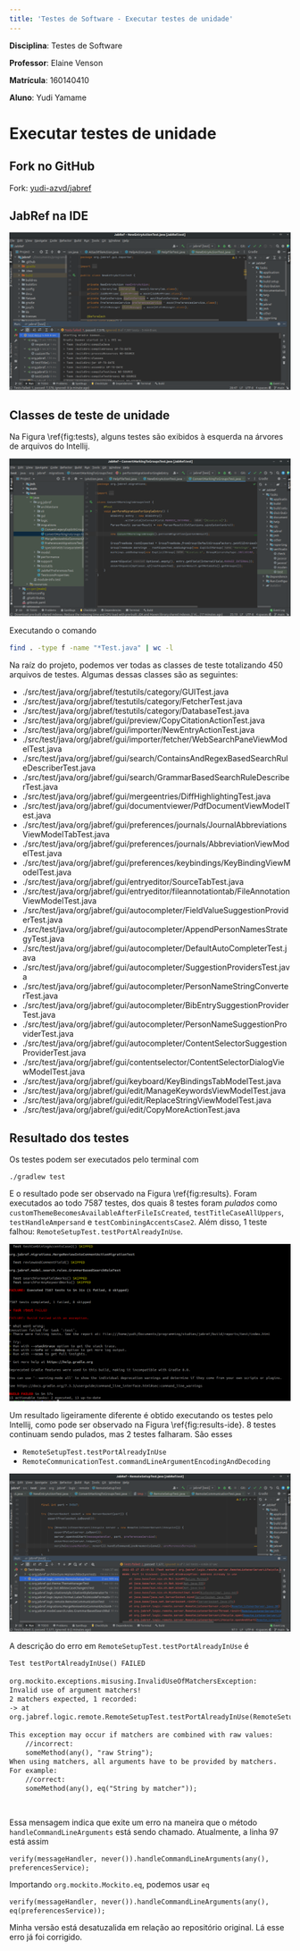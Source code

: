 ```yaml
---
title: 'Testes de Software - Executar testes de unidade' 
---
```


<!--
Link da entrega:
https://aprender3.unb.br/mod/assign/view.php?id=687591
-->

**Disciplina**: Testes de Software

**Professor**: Elaine Venson

**Matrícula**: 160140410

**Aluno**: Yudi Yamame


# Executar testes de unidade

## Fork no GitHub
Fork: [yudi-azvd/jabref](https://github.com/yudi-azvd/jabref)

## JabRef na IDE

![JabRef no Intellij](./jabref-in-ide.png)

## Classes de teste de unidade

Na Figura \ref{fig:tests}, alguns testes são exibidos à esquerda na árvores
de arquivos do Intellij.

![Classes de teste de unidade \label{fig:tests}](./tests.png)

Executando o comando

```sh
find . -type f -name "*Test.java" | wc -l
```

Na raíz do projeto, podemos ver todas as classes de teste totalizando 450 arquivos
de testes. Algumas dessas classes são as seguintes:

- ./src/test/java/org/jabref/testutils/category/GUITest.java
- ./src/test/java/org/jabref/testutils/category/FetcherTest.java
- ./src/test/java/org/jabref/testutils/category/DatabaseTest.java
- ./src/test/java/org/jabref/gui/preview/CopyCitationActionTest.java
- ./src/test/java/org/jabref/gui/importer/NewEntryActionTest.java
- ./src/test/java/org/jabref/gui/importer/fetcher/WebSearchPaneViewModelTest.java
- ./src/test/java/org/jabref/gui/search/ContainsAndRegexBasedSearchRuleDescriberTest.java
- ./src/test/java/org/jabref/gui/search/GrammarBasedSearchRuleDescriberTest.java
- ./src/test/java/org/jabref/gui/mergeentries/DiffHighlightingTest.java
- ./src/test/java/org/jabref/gui/documentviewer/PdfDocumentViewModelTest.java
- ./src/test/java/org/jabref/gui/preferences/journals/JournalAbbreviationsViewModelTabTest.java
- ./src/test/java/org/jabref/gui/preferences/journals/AbbreviationViewModelTest.java
- ./src/test/java/org/jabref/gui/preferences/keybindings/KeyBindingViewModelTest.java
- ./src/test/java/org/jabref/gui/entryeditor/SourceTabTest.java
- ./src/test/java/org/jabref/gui/entryeditor/fileannotationtab/FileAnnotationViewModelTest.java
- ./src/test/java/org/jabref/gui/autocompleter/FieldValueSuggestionProviderTest.java
- ./src/test/java/org/jabref/gui/autocompleter/AppendPersonNamesStrategyTest.java
- ./src/test/java/org/jabref/gui/autocompleter/DefaultAutoCompleterTest.java
- ./src/test/java/org/jabref/gui/autocompleter/SuggestionProvidersTest.java
- ./src/test/java/org/jabref/gui/autocompleter/PersonNameStringConverterTest.java
- ./src/test/java/org/jabref/gui/autocompleter/BibEntrySuggestionProviderTest.java
- ./src/test/java/org/jabref/gui/autocompleter/PersonNameSuggestionProviderTest.java
- ./src/test/java/org/jabref/gui/autocompleter/ContentSelectorSuggestionProviderTest.java
- ./src/test/java/org/jabref/gui/contentselector/ContentSelectorDialogViewModelTest.java
- ./src/test/java/org/jabref/gui/keyboard/KeyBindingsTabModelTest.java
- ./src/test/java/org/jabref/gui/edit/ManageKeywordsViewModelTest.java
- ./src/test/java/org/jabref/gui/edit/ReplaceStringViewModelTest.java
- ./src/test/java/org/jabref/gui/edit/CopyMoreActionTest.java

## Resultado dos testes

Os testes podem ser executados pelo terminal com

    ./gradlew test

E o resultado pode ser observado na Figura \ref{fig:results}. Foram executados
ao todo 7587 testes, dos quais 8 testes foram _pulados_ como `customThemeBecomesAvailableAfterFileIsCreated`,
`testTitleCaseAllUppers`, `testHandleAmpersand` e `testCombiningAccentsCase2`. Além
disso, 1 teste falhou: `RemoteSetupTest.testPortAlreadyInUse`.

![Resultado dos testes \label{fig:results}](./results.png)

Um resultado ligeiramente diferente é obtido executando os testes pelo Intellij, 
como pode ser observado na Figura \ref{fig:results-ide}. 8 testes continuam sendo
pulados, mas 2 testes falharam. São esses 

- `RemoteSetupTest.testPortAlreadyInUse`
- `RemoteCommunicationTest.commandLineArgumentEncodingAndDecoding`

![Resultado dos testes executados pelo Intellij \label{fig:results-ide}](./results-ide.png)

A descrição do erro em `RemoteSetupTest.testPortAlreadyInUse` é

```
Test testPortAlreadyInUse() FAILED

org.mockito.exceptions.misusing.InvalidUseOfMatchersException: 
Invalid use of argument matchers!
2 matchers expected, 1 recorded:
-> at org.jabref.logic.remote.RemoteSetupTest.testPortAlreadyInUse(RemoteSetupTest.java:97)

This exception may occur if matchers are combined with raw values:
    //incorrect:
    someMethod(any(), "raw String");
When using matchers, all arguments have to be provided by matchers.
For example:
    //correct:
    someMethod(any(), eq("String by matcher"));
```
<br>


Essa mensagem indica que exite um erro na maneira que o método `handleCommandLineArguments`
está sendo chamado. Atualmente, a linha 97 está assim

```
verify(messageHandler, never()).handleCommandLineArguments(any(), preferencesService);
```

Importando `org.mockito.Mockito.eq`, podemos usar `eq`

```
verify(messageHandler, never()).handleCommandLineArguments(any(), eq(preferencesService));
```

Minha versão está desatuzalida em relação ao repositório original. Lá esse erro
já foi corrigido.